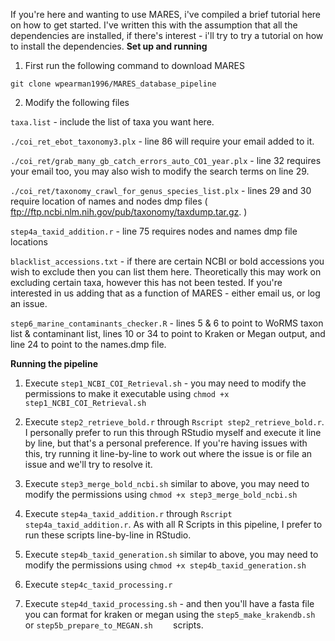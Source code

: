 If you're here and wanting to use MARES, i've compiled a brief tutorial here on how to get started. I've written this with the assumption that all the dependencies are installed, if there's interest - i'll try to try a tutorial on how to install the dependencies.
**Set up and running**
1) First run the following command to download MARES

`git clone wpearman1996/MARES_database_pipeline` 

2) Modify the following files

`taxa.list` - include the list of taxa you want here. 

`./coi_ret_ebot_taxonomy3.plx` - line 86 will require your email added to it.

`./coi_ret/grab_many_gb_catch_errors_auto_CO1_year.plx` - line 32 requires your email too, you may also wish to modify the search terms on line 29.

`./coi_ret/taxonomy_crawl_for_genus_species_list.plx` - lines 29 and 30 require location of names and nodes dmp files ( ftp://ftp.ncbi.nlm.nih.gov/pub/taxonomy/taxdump.tar.gz. )

`step4a_taxid_addition.r` - line 75 requires nodes and names dmp file locations

`blacklist_accessions.txt` - if there are certain NCBI or bold accessions you wish to exclude then you can list them here. Theoretically this may work on excluding certain taxa, however this has not been tested. If you're interested in us adding that as a function of MARES - either email us, or log an issue.

`step6_marine_contaminants_checker.R` -  lines 5 & 6 to point to WoRMS taxon list & contaminant list, lines 10 or 34 to point to Kraken or Megan output, and line 24 to point to the names.dmp file.

**Running the pipeline** 

1) Execute `step1_NCBI_COI_Retrieval.sh` - you may need to modify the permissions to make it executable using `chmod +x step1_NCBI_COI_Retrieval.sh` 

2) Execute `step2_retrieve_bold.r` through `Rscript step2_retrieve_bold.r`. I personally prefer to run this through RStudio myself and execute it line by line, but that's a personal preference. If you're having issues with this, try running it line-by-line to work out where the issue is or file an issue and we'll try to resolve it.

3) Execute `step3_merge_bold_ncbi.sh` similar to above, you may need to modify the permissions using `chmod +x step3_merge_bold_ncbi.sh`

4) Execute `step4a_taxid_addition.r` through `Rscript step4a_taxid_addition.r`. As with all R Scripts in this pipeline, I prefer to run these scripts line-by-line in RStudio. 

5) Execute `step4b_taxid_generation.sh` similar to above, you may need to modify the permissions using `chmod +x step4b_taxid_generation.sh`

6) Execute `step4c_taxid_processing.r` 

7) Execute `step4d_taxid_processing.sh` - and then you'll have a fasta file you can format for kraken or megan using the 
`step5_make_krakendb.sh`  or `step5b_prepare_to_MEGAN.sh	` scripts. 

